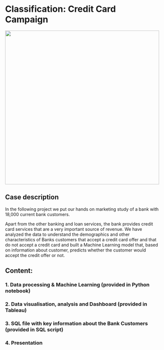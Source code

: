 # Classification: Credit Card Campaign

<img src="Files/Creditcards.jpg" width = 500/>

## Case description

In the following project we put our hands on marketing study of a bank with 18,000 current bank customers.

Apart from the other banking and loan services, the bank provides credit card services that are a very important source of revenue. 
We have analyzed the data to understand the demographics and other characteristics of Banks customers that accept a credit card offer and that do not accept a credit card and built a Machine Learning model that, based on information about customer, predicts whether the customer would accept the credit offer or not.

## Content:

### 1. Data processing & Machine Learning (provided in Python notebook) 

### 2. Data visualisation, analysis and Dashboard (provided in Tableau)

### 3. SQL file with key information about the Bank Customers (provided in SQL script)

### 4. Presentation

